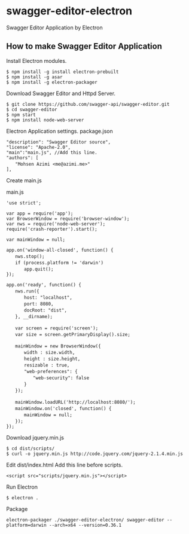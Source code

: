 # swagger-editor-electron
Swagger Editor Application by Electron

## How to make Swagger Editor Application

Install Electron modules.
```
$ npm install -g install electron-prebuilt
$ npm install -g asar
$ npm install -g electron-packager
```

Download Swagger Editor and Httpd Server.
```
$ git clone https://github.com/swagger-api/swagger-editor.git
$ cd swagger-editor
$ npm start
$ npm install node-web-server
```

Electron Application settings.
package.json
```
"description": "Swagger Editor source",
"license": "Apache-2.0",
"main":"main.js", //Add this line.
"authors": [
　　"Mohsen Azimi <me@azimi.me>"
],
```

Create main.js

main.js
```
'use strict';

var app = require('app');
var BrowserWindow = require('browser-window');
var nws = require('node-web-server');
require('crash-reporter').start();

var mainWindow = null;

app.on('window-all-closed', function() {
　　nws.stop();
　　if (process.platform != 'darwin')
　　　　app.quit();
});

app.on('ready', function() {
　　nws.run({
　　　　host: "localhost",
　　　　port: 8080,
　　　　docRoot: "dist",
　　}, __dirname);

　　var screen = require('screen');
　　var size = screen.getPrimaryDisplay().size;

　　mainWindow = new BrowserWindow({
　　　　width : size.width,
　　　　height : size.height,
　　　　resizable : true,
　　　　"web-preferences": {
　　　　　　"web-security": false
　　　　}
　　});

　　mainWindow.loadURL('http://localhost:8080/');
　　mainWindow.on('closed', function() {
　　　　mainWindow = null;
　　});
});
```

Download jquery.min.js
```
$ cd dist/scripts/
$ curl -o jquery.min.js http://code.jquery.com/jquery-2.1.4.min.js
```

Edit dist/index.html
Add this line before scripts.
```
<script src="scripts/jquery.min.js"></script>
```

Run Electron
```
$ electron .
```

Package
```
electron-packager ./swagger-editor-electron/ swagger-editor --platform=darwin --arch=x64 --version=0.36.1
```
